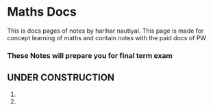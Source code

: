 # Maths Docs

This is docs pages of notes by harihar nautiyal. This page is made for concept learning of maths and contain notes with the paid docs of PW 

<h3>These Notes will prepare you for final term exam</h3> 

## UNDER CONSTRUCTION
1. 
2. 